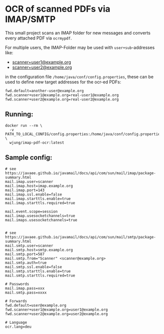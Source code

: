 # OCR of scanned PDFs via IMAP/SMTP

This small project scans an IMAP folder for new messages and converts
every attached PDF via `ocrmypdf`.

For multiple users, the IMAP-Folder may be used with `user+sub`-addresses like:

* scanner+user1@example.org
* scanner+user2@example.org

in the configuration file `/home/java/conf/config.properties`, these can be used to define new 
target addresses for the ocr-ed PDFs:

```properties 
fwd.default=another-user@example.org
fwd.scanner+user1@example.org=real-user1@example.org
fwd.scanner+user2@example.org=real-user2@example.org
```

## Running:
```
docker run --rm \
  -v PATH_TO_LOCAL_CONFIG/config.properties:/home/java/conf/config.properties \
  wjung/imap-pdf-ocr:latest
```

## Sample config:
```
# see https://javaee.github.io/javamail/docs/api/com/sun/mail/imap/package-summary.html
mail.imap.user=scanner
mail.imap.host=imap.example.org
mail.imap.port=143
mail.imap.ssl.enable=false
mail.imap.starttls.enable=true
mail.imap.starttls.required=true

mail.event.scope=session
mail.imap.usesocketchannels=true
mail.imaps.usesocketchannels=true


# see https://javaee.github.io/javamail/docs/api/com/sun/mail/smtp/package-summary.html
mail.smtp.user=scanner
mail.smtp.host=smtp.example.org
mail.smtp.port=587
mail.smtp.from="Scanner" <scanner@example.org>
mail.smtp.auth=true
mail.smtp.ssl.enable=false
mail.smtp.starttls.enable=true
mail.smtp.starttls.required=true

# Passwords
mail.imap.pass=xxx
mail.smtp.pass=xxxx

# Forwards
fwd.default=user@example.org
fwd.scanner+user1@example.org=user1@example.org
fwd.scanner+user2@example.org=user2@example.org

# Language
ocr.lang=deu
```